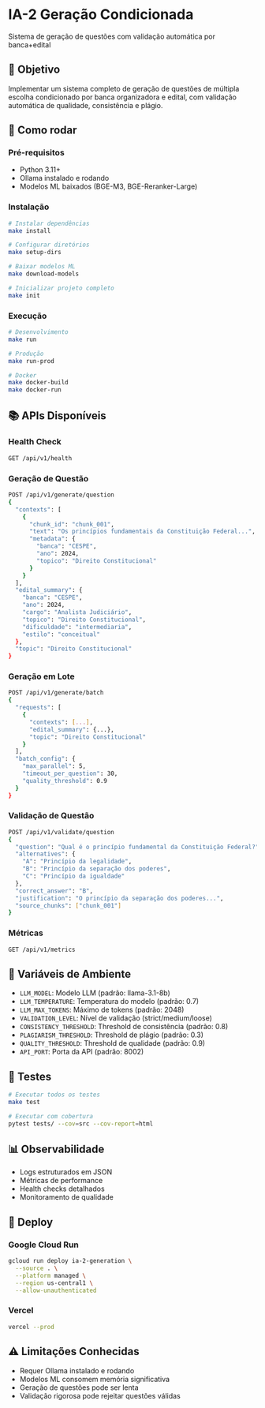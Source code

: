 # IA-2 Geração Condicionada

Sistema de geração de questões com validação automática por banca+edital

## 🎯 Objetivo

Implementar um sistema completo de geração de questões de múltipla escolha condicionado por banca organizadora e edital, com validação automática de qualidade, consistência e plágio.

## 🚀 Como rodar

### Pré-requisitos
- Python 3.11+
- Ollama instalado e rodando
- Modelos ML baixados (BGE-M3, BGE-Reranker-Large)

### Instalação
```bash
# Instalar dependências
make install

# Configurar diretórios
make setup-dirs

# Baixar modelos ML
make download-models

# Inicializar projeto completo
make init
```

### Execução
```bash
# Desenvolvimento
make run

# Produção
make run-prod

# Docker
make docker-build
make docker-run
```

## 📚 APIs Disponíveis

### Health Check
```bash
GET /api/v1/health
```

### Geração de Questão
```bash
POST /api/v1/generate/question
{
  "contexts": [
    {
      "chunk_id": "chunk_001",
      "text": "Os princípios fundamentais da Constituição Federal...",
      "metadata": {
        "banca": "CESPE",
        "ano": 2024,
        "topico": "Direito Constitucional"
      }
    }
  ],
  "edital_summary": {
    "banca": "CESPE",
    "ano": 2024,
    "cargo": "Analista Judiciário",
    "topico": "Direito Constitucional",
    "dificuldade": "intermediaria",
    "estilo": "conceitual"
  },
  "topic": "Direito Constitucional"
}
```

### Geração em Lote
```bash
POST /api/v1/generate/batch
{
  "requests": [
    {
      "contexts": [...],
      "edital_summary": {...},
      "topic": "Direito Constitucional"
    }
  ],
  "batch_config": {
    "max_parallel": 5,
    "timeout_per_question": 30,
    "quality_threshold": 0.9
  }
}
```

### Validação de Questão
```bash
POST /api/v1/validate/question
{
  "question": "Qual é o princípio fundamental da Constituição Federal?",
  "alternatives": {
    "A": "Princípio da legalidade",
    "B": "Princípio da separação dos poderes",
    "C": "Princípio da igualdade"
  },
  "correct_answer": "B",
  "justification": "O princípio da separação dos poderes...",
  "source_chunks": ["chunk_001"]
}
```

### Métricas
```bash
GET /api/v1/metrics
```

## 🔧 Variáveis de Ambiente

- `LLM_MODEL`: Modelo LLM (padrão: llama-3.1-8b)
- `LLM_TEMPERATURE`: Temperatura do modelo (padrão: 0.7)
- `LLM_MAX_TOKENS`: Máximo de tokens (padrão: 2048)
- `VALIDATION_LEVEL`: Nível de validação (strict/medium/loose)
- `CONSISTENCY_THRESHOLD`: Threshold de consistência (padrão: 0.8)
- `PLAGIARISM_THRESHOLD`: Threshold de plágio (padrão: 0.3)
- `QUALITY_THRESHOLD`: Threshold de qualidade (padrão: 0.9)
- `API_PORT`: Porta da API (padrão: 8002)

## 🧪 Testes

```bash
# Executar todos os testes
make test

# Executar com cobertura
pytest tests/ --cov=src --cov-report=html
```

## 📊 Observabilidade

- Logs estruturados em JSON
- Métricas de performance
- Health checks detalhados
- Monitoramento de qualidade

## 🚀 Deploy

### Google Cloud Run
```bash
gcloud run deploy ia-2-generation \
  --source . \
  --platform managed \
  --region us-central1 \
  --allow-unauthenticated
```

### Vercel
```bash
vercel --prod
```

## ⚠️ Limitações Conhecidas

- Requer Ollama instalado e rodando
- Modelos ML consomem memória significativa
- Geração de questões pode ser lenta
- Validação rigorosa pode rejeitar questões válidas
